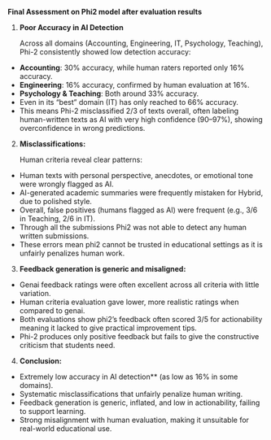 ﻿**Final Assessment on Phi2 model after evaluation results** 

1. **Poor Accuracy in AI Detection**

   Across  all  domains  (Accounting,  Engineering,  IT,  Psychology, Teaching), Phi-2 consistently showed low detection accuracy: 

- **Accounting**: 30% accuracy, while human raters reported only 16% accuracy. 
- **Engineering**: 16% accuracy, confirmed by human evaluation at 16%. 
- **Psychology & Teaching**: Both around 33% accuracy. 
- Even  in  its  “best”  domain  (IT)  has  only  reached  to  66% accuracy. 
- This  means  Phi-2  misclassified  2/3  of  texts  overall,  often labeling human-written texts as AI with very high confidence (90–97%), showing overconfidence in wrong predictions. 
2. **Misclassifications:** 

   Human criteria reveal clear patterns: 

- Human  texts  with  personal  perspective,  anecdotes,  or emotional tone were wrongly flagged as AI. 
- AI-generated academic summaries were frequently mistaken for Hybrid, due to polished style. 
- Overall, false positives (humans flagged as AI) were frequent (e.g., 3/6 in Teaching, 2/6 in IT). 
- Through all the submissions Phi2 was not able to detect any human written submissions. 
- These  errors  mean  phi2  cannot  be  trusted  in  educational settings as it is unfairly penalizes human work. 
3. **Feedback generation is generic and misaligned:** 
- Genai feedback ratings were often excellent across all criteria with little variation. 
- Human criteria evaluation gave lower, more realistic ratings when compared to genai. 
- Both evaluations show phi2’s feedback often scored 3/5 for actionability meaning it lacked to give practical improvement tips. 
- Phi-2 produces only positive feedback but fails to give the constructive criticism that students need. 
4. **Conclusion:** 
- Extremely low accuracy in AI detection** (as low as 16% in some domains). 
- Systematic  misclassifications  that  unfairly  penalize  human writing. 
- Feedback  generation  is  generic,  inflated,  and  low  in actionability, failing to support learning. 
- Strong  misalignment  with  human  evaluation,  making  it unsuitable for real-world educational use. 

